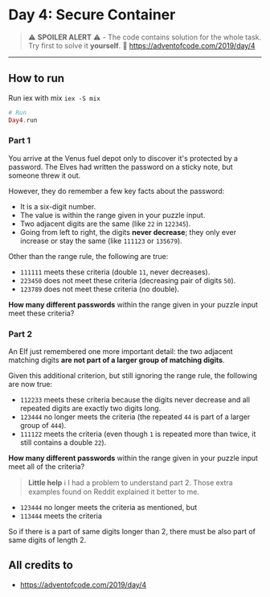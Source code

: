 # Day 4: Secure Container

> :warning: **SPOILER ALERT** :warning: - The code contains solution for the whole task. Try first to solve it **yourself**. :link: https://adventofcode.com/2019/day/4

---

## How to run

Run iex with mix `iex -S mix`

```elixir
# Run
Day4.run

```

### Part 1

You arrive at the Venus fuel depot only to discover it's protected by a password. The Elves had written the password on a sticky note, but someone threw it out.

However, they do remember a few key facts about the password:

- It is a six-digit number.
- The value is within the range given in your puzzle input.
- Two adjacent digits are the same (like `22` in `122345`).
- Going from left to right, the digits **never decrease**; they only ever increase or stay the same (like `111123` or `135679`).

Other than the range rule, the following are true:

- `111111` meets these criteria (double `11`, never decreases).
- `223450` does not meet these criteria (decreasing pair of digits `50`).
- `123789` does not meet these criteria (no double).

**How many different passwords** within the range given in your puzzle input meet these criteria?

### Part 2

An Elf just remembered one more important detail: the two adjacent matching digits **are not part of a larger group of matching digits**.

Given this additional criterion, but still ignoring the range rule, the following are now true:

- `112233` meets these criteria because the digits never decrease and all repeated digits are exactly two digits long.
- `123444` no longer meets the criteria (the repeated `44` is part of a larger group of `444`).
- `111122` meets the criteria (even though `1` is repeated more than twice, it still contains a double `22`).

**How many different passwords** within the range given in your puzzle input meet all of the criteria?

> **Little help** :information_source: I had a problem to understand part 2. Those extra examples found on Reddit explained it better to me.

- `123444` no longer meets the criteria as mentioned, but
- `113444` meets the criteria

So if there is a part of same digits longer than 2, there must be also part of same digits of length 2.

## All credits to
- https://adventofcode.com/2019/day/4
